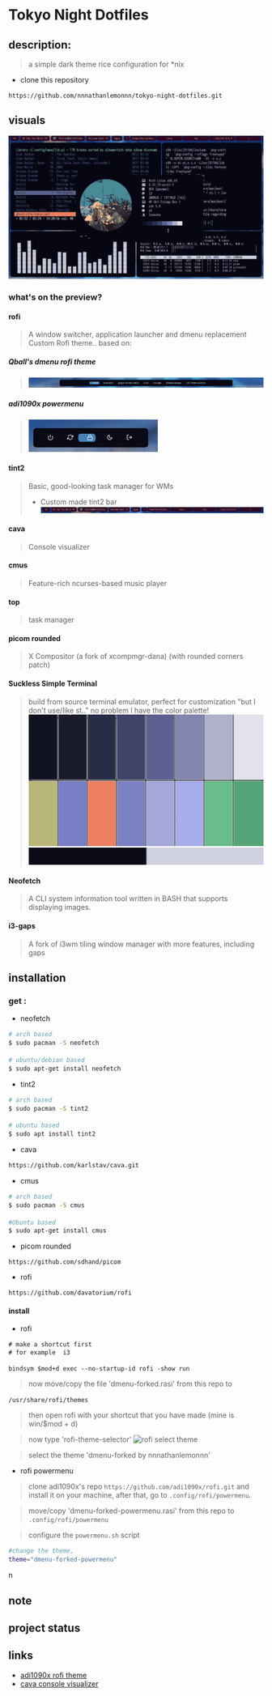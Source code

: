 # Tokyo Night Dotfiles
## description:
> a simple dark theme rice configuration for *nix

- clone this repository

```
https://github.com/nnnathanlemonnn/tokyo-night-dotfiles.git
```
## visuals
![gif](assets/preview.gif)
### what's on the preview?
#### rofi 
> A window switcher, application launcher and dmenu replacement
> Custom Rofi theme.. based on: 
##### Qball's dmenu rofi theme
> ![rofi](assets/rofidark10.png)
##### adi1090x powermenu
> ![powermenu](assets/rofipowmen10dark.png)
#### tint2
> Basic, good-looking task manager for WMs
>-	 Custom made tint2 bar
 ![tint2](assets/tint2.png)	 
#### cava 
>Console visualizer
#### cmus
>Feature-rich ncurses-based music player
#### top
> task manager
#### picom rounded
> X Compositor (a fork of xcompmgr-dana) (with rounded corners patch)
#### Suckless Simple Terminal
> build from source terminal emulator, perfect for customization
> "but I don't use/like st.." no problem I have the color palette!
> ![color palette](backgrounds/cp.png)
> ![foreground background and cursor](backgrounds/fgbgcs.png)
#### Neofetch 
> A CLI system information tool written in BASH that supports displaying images.
#### i3-gaps
>A fork of i3wm tiling window manager with more features, including gaps

## installation
### get :
- neofetch

``` bash
# arch based
$ sudo pacman -S neofetch

# ubuntu/debian based
$ sudo apt-get install neofetch

```

- tint2

``` bash
# arch based
$ sudo pacman -S tint2

# ubuntu based
$ sudo apt install tint2

```

- cava

``` bash
https://github.com/karlstav/cava.git
```

- cmus

``` bash
# arch based
$ sudo pacman -S cmus

#Ubuntu based
$ sudo apt-get install cmus
```

- picom rounded

```
https://github.com/sdhand/picom
```

- rofi 

```
https://github.com/davatorium/rofi
```

#### install
- rofi

``` config
# make a shortcut first
# for example  i3

bindsym $mod+d exec --no-startup-id rofi -show run
```
> now move/copy the file 'dmenu-forked.rasi' from this repo to 

 ```/usr/share/rofi/themes```


> then open rofi with your shortcut that you have made (mine is win/$mod + d)

> now type 'rofi-theme-selector' 
![rofi select theme](assets/rofip1.png)

> select the theme 'dmenu-forked by nnnathanlemonnn'

- rofi powermenu

> clone adi1090x's repo ```https://github.com/adi1090x/rofi.git``` and install it
on your machine, after that, go to ```.config/rofi/powermenu```.

> move/copy 'dmenu-forked-powermenu.rasi' from this repo to ```.config/rofi/powermenu```

> configure the ```powermenu.sh``` script 

```bash
#change the theme, 
theme="dmenu-forked-powermenu"
```

> 
n
  

## note

## project status





## links

- [adi1090x rofi theme](https://github.com/adi1090x/rofi.git)
- [cava console visualizer](https://github.com/karlstav/cava.git)




